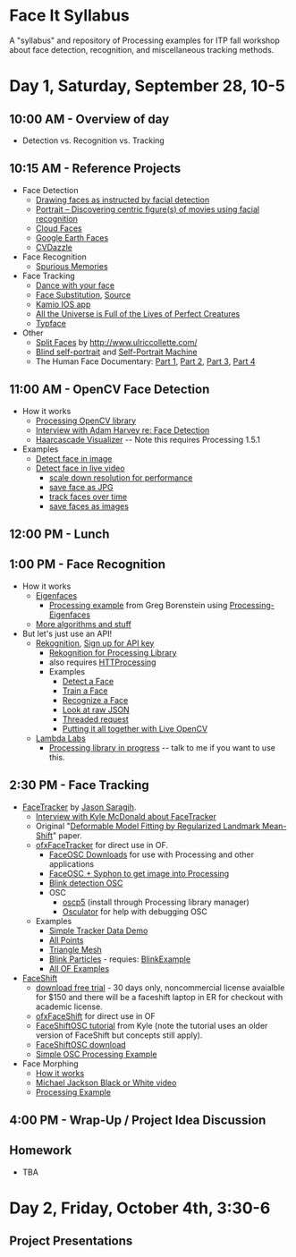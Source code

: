 Face It Syllabus
================

A "syllabus" and repository of Processing examples for ITP fall workshop about face detection, recognition, and miscellaneous tracking methods.

# Day 1, Saturday, September 28, 10-5

## 10:00 AM - Overview of day
* Detection vs. Recognition vs. Tracking

## 10:15 AM - Reference Projects

* Face Detection
    * [Drawing faces as instructed by facial detection](http://plummerfernandez.tumblr.com/post/54596732227/drawing-faces-as-instructed-by-facial-recognition)
    * [Portrait – Discovering centric figure(s) of movies using facial recognition](http://ssbkyh.com/works/portrait/)
    * [Cloud Faces](http://ssbkyh.com/works/cloud_face/)
    * [Google Earth Faces](http://www.onformative.com/lab/googlefaces/)
    * [CVDazzle](http://cvdazzle.com/)
* Face Recognition 
    * [Spurious Memories](http://deweyhagborg.com/spurious/)
* Face Tracking
    * [Dance with your face](http://www.youtube.com/watch?v=dplBh_rxoUc)
    * [Face Substitution](https://vimeo.com/29279198), [Source](https://github.com/arturoc/FaceSubstitution)
    * [Kamio IOS app](https://itunes.apple.com/us/app/kamio/id668849062?mt=8)
    * [All the Universe is Full of the Lives of Perfect Creatures](https://vimeo.com/35262930)
    * [Typface](http://www.rhymeandreasoncreative.com/portfolio/index.php?project=typeface)
* Other
    * [Split Faces](http://www.mymodernmet.com/profiles/blogs/split-family-faces) by http://www.ulriccollette.com/
    * [Blind self-portrait](https://vimeo.com/40279845) and [Self-Portrait Machine](http://we-make-money-not-art.com/archives/2009/07/selfportrait-machine.php#.UkQ27WTXhTs)
    * The Human Face Documentary: [Part 1](http://www.youtube.com/watch?v=8HlqbSDqmE4), [Part 2](http://www.youtube.com/watch?v=dEocYZmuxbs), [Part 3](http://www.youtube.com/watch?v=HJpqoAkWgXI), [Part 4](http://www.youtube.com/watch?v=IDAsQQE0Il4)

## 11:00 AM - OpenCV Face Detection
* How it works
    * [Processing OpenCV library](https://github.com/atduskgreg/OpenCVPro)
    * [Interview with Adam Harvey re: Face Detection](http://makematics.com/research/viola-jones/)
    * [Haarcascade Visualizer](https://github.com/adamhrv/HaarcascadeVisualizer) -- Note this requires Processing 1.5.1
* Examples
    * [Detect face in image](https://github.com/shiffman/Faces/tree/master/OpenCV/SimpleFaceDetect)
    * [Detect face in live video](https://github.com/shiffman/Faces/tree/master/OpenCV/LiveFaceDetect)
        * [scale down resolution for performance](https://github.com/shiffman/Faces/tree/master/OpenCV/LiveFaceDetect_scaled)
        * [save face as JPG](https://github.com/shiffman/Faces/tree/master/OpenCV/LiveFaceDetect_saveimages)
        * [track faces over time](https://github.com/shiffman/Faces/tree/master/OpenCV/FaceDetectMemory)
        * [save faces as images](https://github.com/shiffman/Faces/tree/master/OpenCV/SaveFaces)

## 12:00 PM - Lunch

## 1:00 PM - Face Recognition
* How it works
    * [Eigenfaces](http://jeremykun.wordpress.com/2011/07/27/eigenfaces/)
        * [Processing example](https://github.com/atduskgreg/Processing-Eigenfaces) from Greg Borenstein using [Processing-Eigenfaces](https://github.com/atduskgreg/Processing-Eigenfaces)
    * [More algorithms and stuff](http://www.face-rec.org/)
* But let's just use an API!
    * [Rekognition](http://rekognition.com/), [Sign up for API key](http://rekognition.com/register/)
        * [Rekognition for Processing Library](https://github.com/shiffman/RekognitionProcessing/releases/tag/0.1)
        * also requires [HTTProcessing](https://www.dropbox.com/s/fqzddqqfhzt7580/HTTProcessing.zip)
        * Examples
          * [Detect a Face](https://github.com/shiffman/Faces/tree/master/FaceRekognition/FaceDetectExample)
          * [Train a Face](https://github.com/shiffman/Faces/tree/master/FaceRekognition/FaceTrainExample)
          * [Recognize a Face](https://github.com/shiffman/Faces/tree/master/FaceRekognition/FaceRecognizeExample)
          * [Look at raw JSON](https://github.com/shiffman/Faces/tree/master/FaceRekognition/RawJSONExample)
          * [Threaded request](https://github.com/shiffman/Faces/tree/master/FaceRekognition/FaceRecognizeExampleThread)
          * [Putting it all together with Live OpenCV](https://github.com/shiffman/Faces/tree/master/FaceRekognition/Greeter)
    * [Lambda Labs](http://www.lambdal.com/)
        * [Processing library in progress](https://github.com/shiffman/LambdaProcessing) -- talk to me if you want to use this.

## 2:30 PM - Face Tracking
* [FaceTracker](https://github.com/kylemcdonald/FaceTracker) by [Jason Saragih](http://jsaragih.org/).
   * [Interview with Kyle McDonald about FaceTracker](http://makematics.com/research/facetracker/)
   * Original "[Deformable Model Fitting by Regularized Landmark Mean-Shift](http://link.springer.com/article/10.1007%2Fs11263-010-0380-4)" paper.
   * [ofxFaceTracker](https://github.com/kylemcdonald/ofxFaceTracker) for direct use in OF.
      * [FaceOSC Downloads](https://github.com/kylemcdonald/ofxFaceTracker/downloads) for use with Processing and other applications
      * [FaceOSC + Syphon to get image into Processing](https://github.com/downloads/kylemcdonald/ofxFaceTracker/FaceOSC-osx+Syphon.zip)
      * [Blink detection OSC](https://github.com/downloads/kylemcdonald/ofxFaceTracker/BlinkExample-osx.zip)
      * OSC
         * [oscp5](http://www.sojamo.de/libraries/oscP5/) (install through Processing library manager)
         * [Osculator](http://www.osculator.net/) for help with debugging OSC
    * Examples
      * [Simple Tracker Data Demo](https://github.com/shiffman/Faces/tree/master/FaceOSC/FaceOSCDemo)
      * [All Points](https://github.com/shiffman/Faces/tree/master/FaceOSC/FaceOSCAllPoints)
      * [Triangle Mesh](https://github.com/shiffman/Faces/tree/master/FaceOSC/FaceOSCTriangleMesh)
      * [Blink Particles](https://github.com/shiffman/Faces/tree/master/FaceOSC/BlinkParticles) - requies: [BlinkExample](https://github.com/kylemcdonald/ofxFaceTracker/downloads)
      * [All OF Examples](https://github.com/kylemcdonald/ofxFaceTracker)
* [FaceShift](http://faceshift.com/)
   * [download free trial](http://www.faceshift.com/get-trial/) - 30 days only, noncommercial license avaialble for $150 and there will be a faceshift laptop in ER for checkout with academic license.
   * [ofxFaceShift](https://github.com/kylemcdonald/ofxFaceShift) for direct use in OF
   * [FaceShiftOSC tutorial](https://vimeo.com/46916078) from Kyle (note the tutorial uses an older version of FaceShift but concepts still apply).
   * [FaceShiftOSC download](https://github.com/kylemcdonald/ofxFaceShift/downloads)
   * [Simple OSC Processing Example](https://github.com/shiffman/Faces/tree/master/FaceShift)
* Face Morphing
   * [How it works](https://ccrma.stanford.edu/~jacobliu/368Report/)
   * [Michael Jackson Black or White video](http://www.youtube.com/watch?feature=player_detailpage&v=bBAiZcNWecw#t=330s)
   * [Processing Example](https://github.com/shiffman/Faces/tree/master/FaceMorph)

## 4:00 PM - Wrap-Up / Project Idea Discussion

## Homework
   * TBA

# Day 2, Friday, October 4th, 3:30-6

## Project Presentations


